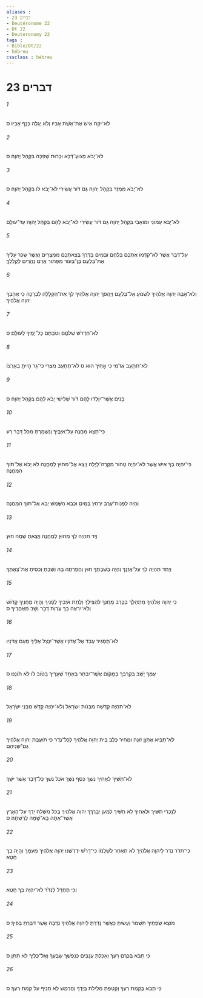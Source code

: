 ```yaml
---
aliases : 
- דברים 23
- Deutéronome 22
- Dt 22
- Deuteronomy 22
tags : 
- Bible/Dt/22
- hébreu
cssclass : hébreu
---
```


# דברים 23

###### 1
לֹא־יִקַּח אִישׁ אֶת־אֵשֶׁת אָבִיו וְלֹא יְגַלֶּה כְּנַף אָבִיו׃ ס
###### 2
לֹא־יָבֹא פְצוּעַ־דַּכָּא וּכְרוּת שָׁפְכָה בִּקְהַל יְהוָה׃ ס
###### 3
לֹא־יָבֹא מַמְזֵר בִּקְהַל יְהוָה גַּם דֹּור עֲשִׂירִי לֹא־יָבֹא לֹו בִּקְהַל יְהוָה׃ ס
###### 4
לֹא־יָבֹא עַמֹּונִי וּמֹואָבִי בִּקְהַל יְהוָה גַּם דֹּור עֲשִׂירִי לֹא־יָבֹא לָהֶם בִּקְהַל יְהוָה עַד־עֹולָם׃
###### 5
עַל־דְּבַר אֲשֶׁר לֹא־קִדְּמוּ אֶתְכֶם בַּלֶּחֶם וּבַמַּיִם בַּדֶּרֶךְ בְּצֵאתְכֶם מִמִּצְרָיִם וַאֲשֶׁר שָׂכַר עָלֶיךָ אֶת־בִּלְעָם בֶּן־בְּעֹור מִפְּתֹור אֲרַם נַהֲרַיִם לְקַלְלֶךָּ׃
###### 6
וְלֹא־אָבָה יְהוָה אֱלֹהֶיךָ לִשְׁמֹעַ אֶל־בִּלְעָם וַיַּהֲפֹךְ יְהוָה אֱלֹהֶיךָ לְּךָ אֶת־הַקְּלָלָה לִבְרָכָה כִּי אֲהֵבְךָ יְהוָה אֱלֹהֶיךָ׃
###### 7
לֹא־תִדְרֹשׁ שְׁלֹםָם וְטֹבָתָם כָּל־יָמֶיךָ לְעֹולָם׃ ס
###### 8
לֹא־תְתַעֵב אֲדֹמִי כִּי אָחִיךָ הוּא ס לֹא־תְתַעֵב מִצְרִי כִּי־גֵר הָיִיתָ בְאַרְצֹו׃
###### 9
בָּנִים אֲשֶׁר־יִוָּלְדוּ לָהֶם דֹּור שְׁלִישִׁי יָבֹא לָהֶם בִּקְהַל יְהוָה׃ ס
###### 10
כִּי־תֵצֵא מַחֲנֶה עַל־אֹיְבֶיךָ וְנִשְׁמַרְתָּ מִכֹּל דָּבָר רָע׃
###### 11
כִּי־יִהְיֶה בְךָ אִישׁ אֲשֶׁר לֹא־יִהְיֶה טָהֹור מִקְּרֵה־לָיְלָה וְיָצָא אֶל־מִחוּץ לַמַּחֲנֶה לֹא יָבֹא אֶל־תֹּוךְ הַמַּחֲנֶה׃ 
###### 12
וְהָיָה לִפְנֹות־עֶרֶב יִרְחַץ בַּמָּיִם וּכְבֹא הַשֶּׁמֶשׁ יָבֹא אֶל־תֹּוךְ הַמַּחֲנֶה׃
###### 13
וְיָד תִּהְיֶה לְךָ מִחוּץ לַמַּחֲנֶה וְיָצָאתָ שָׁמָּה חוּץ׃
###### 14
וְיָתֵד תִּהְיֶה לְךָ עַל־אֲזֵנֶךָ וְהָיָה בְּשִׁבְתְּךָ חוּץ וְחָפַרְתָּה בָהּ וְשַׁבְתָּ וְכִסִּיתָ אֶת־צֵאָתֶךָ׃
###### 15
כִּי יְהוָה אֱלֹהֶיךָ מִתְהַלֵּךְ בְּקֶרֶב מַחֲנֶךָ לְהַצִּילְךָ וְלָתֵת אֹיְבֶיךָ לְפָנֶיךָ וְהָיָה מַחֲנֶיךָ קָדֹושׁ וְלֹא־יִרְאֶה בְךָ עֶרְוַת דָּבָר וְשָׁב מֵאַחֲרֶיךָ׃ ס
###### 16
לֹא־תַסְגִּיר עֶבֶד אֶל־אֲדֹנָיו אֲשֶׁר־יִנָּצֵל אֵלֶיךָ מֵעִם אֲדֹנָיו׃
###### 17
עִמְּךָ יֵשֵׁב בְּקִרְבְּךָ בַּמָּקֹום אֲשֶׁר־יִבְחַר בְּאַחַד שְׁעָרֶיךָ בַּטֹּוב לֹו לֹא תֹּונֶנּוּ׃ ס
###### 18
לֹא־תִהְיֶה קְדֵשָׁה מִבְּנֹות יִשְׂרָאֵל וְלֹא־יִהְיֶה קָדֵשׁ מִבְּנֵי יִשְׂרָאֵל׃
###### 19
לֹא־תָבִיא אֶתְןַן זֹונָה וּמְחִיר כֶּלֶב בֵּית יְהוָה אֱלֹהֶיךָ לְכָל־נֶדֶר כִּי תֹועֲבַת יְהוָה אֱלֹהֶיךָ גַּם־שְׁנֵיהֶם׃
###### 20
לֹא־תַשִּׁיךְ לְאָחִיךָ נֶשֶׁךְ כֶּסֶף נֶשֶׁךְ אֹכֶל נֶשֶׁךְ כָּל־דָּבָר אֲשֶׁר יִשָּׁךְ׃
###### 21
לַנָּכְרִי תַשִּׁיךְ וּלְאָחִיךָ לֹא תַשִּׁיךְ לְמַעַן יְבָרֶךְךָ יְהוָה אֱלֹהֶיךָ בְּכֹל מִשְׁלַח יָדֶךָ עַל־הָאָרֶץ אֲשֶׁר־אַתָּה בָא־שָׁמָּה לְרִשְׁתָּהּ׃ ס
###### 22
כִּי־תִדֹּר נֶדֶר לַיהוָה אֱלֹהֶיךָ לֹא תְאַחֵר לְשַׁלְּמֹו כִּי־דָּרֹשׁ יִדְרְשֶׁנּוּ יְהוָה אֱלֹהֶיךָ מֵעִמָּךְ וְהָיָה בְךָ חֵטְא׃
###### 23
וְכִי תֶחְדַּל לִנְדֹּר לֹא־יִהְיֶה בְךָ חֵטְא׃
###### 24
מֹוצָא שְׂפָתֶיךָ תִּשְׁמֹר וְעָשִׂיתָ כַּאֲשֶׁר נָדַרְתָּ לַיהוָה אֱלֹהֶיךָ נְדָבָה אֲשֶׁר דִּבַּרְתָּ בְּפִיךָ׃ ס
###### 25
כִּי תָבֹא בְּכֶרֶם רֵעֶךָ וְאָכַלְתָּ עֲנָבִים כְּנַפְשְׁךָ שָׂבְעֶךָ וְאֶל־כֶּלְיְךָ לֹא תִתֵּן׃ ס
###### 26
כִּי תָבֹא בְּקָמַת רֵעֶךָ וְקָטַפְתָּ מְלִילֹת בְּיָדֶךָ וְחֶרְמֵשׁ לֹא תָנִיף עַל קָמַת רֵעֶךָ׃ ס
